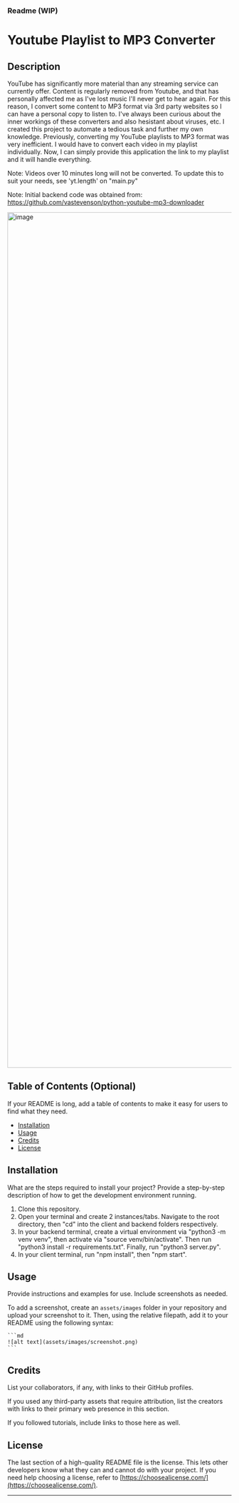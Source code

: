 ### Readme (WIP)

# Youtube Playlist to MP3 Converter

## Description

YouTube has significantly more material than any streaming service can currently offer. Content is regularly removed from Youtube, and that has personally affected me as I've lost music I'll never get to hear again. For this reason, I convert some content to MP3 format via 3rd party websites so I can have a personal copy to listen to. I've always been curious about the inner workings of these converters and also hesistant about viruses, etc. 
I created this project to automate a tedious task and further my own knowledge. Previously, converting my YouTube playlists to MP3 format was very inefficient. I would have to convert each video in my playlist individually. Now, I can simply provide this application the link to my playlist and it will handle everything. 

Note: Videos over 10 minutes long will not be converted. To update this to suit your needs, see 'yt.length' on "main.py" 

Note: Initial backend code was obtained from: https://github.com/vastevenson/python-youtube-mp3-downloader

<img width="1918" alt="image" src="https://user-images.githubusercontent.com/47201322/230751298-086b025d-1273-4418-b421-674687516afd.png">

## Table of Contents (Optional)

If your README is long, add a table of contents to make it easy for users to find what they need.

- [Installation](#installation)
- [Usage](#usage)
- [Credits](#credits)
- [License](#license)

## Installation

What are the steps required to install your project? Provide a step-by-step description of how to get the development environment running.

1. Clone this repository. 
2. Open your terminal and create 2 instances/tabs. Navigate to the root directory, then "cd" into the client and backend folders respectively. 
3. In your backend terminal, create a virtual environment via "python3 -m venv venv", then activate via "source venv/bin/activate". Then run "python3 install -r requirements.txt". Finally, run "python3 server.py".
4. In your client terminal, run "npm install", then "npm start". 

## Usage

Provide instructions and examples for use. Include screenshots as needed.

To add a screenshot, create an `assets/images` folder in your repository and upload your screenshot to it. Then, using the relative filepath, add it to your README using the following syntax:

    ```md
    ![alt text](assets/images/screenshot.png)
    ```
    

## Credits

List your collaborators, if any, with links to their GitHub profiles.

If you used any third-party assets that require attribution, list the creators with links to their primary web presence in this section.

If you followed tutorials, include links to those here as well.

## License

The last section of a high-quality README file is the license. This lets other developers know what they can and cannot do with your project. If you need help choosing a license, refer to [https://choosealicense.com/](https://choosealicense.com/).

---
